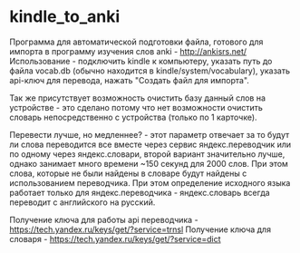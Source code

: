 # kindle_to_anki
Программа для автоматической подготовки файла, готового для импорта в программу изучения слов
anki - http://ankisrs.net/
Использование - подключить kindle к компьютеру, указать путь до файла vocab.db (обычно
находится в kindle/system/vocabulary), указать api-ключ для перевода, нажать "Создать файл для импорта".

Так же присутствует возможность очистить базу данный слов на устройстве - это сделано потому что нет возможности очистить словарь непосредственно с устройства (только
по 1 карточке).

Перевести лучше, но медленнее? - этот параметр отвечает за то будут ли слова переводится все вместе через
сервис яндекс.переводчик или по одному через яндекс.словари, второй вариант значительно лучше, однако
занимает много времени ~150 секунд для 2000 слов. При этом слова, которые не были найдены в словаре будут найдены с использованием
переводчика.
При этом определение исходного языка работает только для яндекс.переводчика - яндекс.словарь всегда переводит с английского
на русский.

Получение ключа для работы api переводчика - https://tech.yandex.ru/keys/get/?service=trnsl
Получение ключа для словаря - https://tech.yandex.ru/keys/get/?service=dict
